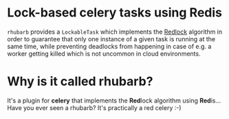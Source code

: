 # Lock-based celery tasks using Redis

`rhubarb` provides a `LockableTask` which implements the [Redlock][1]
algorithm in order to guarantee that only one instance of a given task is
running at the same time, while preventing deadlocks from happening in case
of e.g. a worker getting killed which is not uncommon in cloud environments.

# Why is it called rhubarb?

It's a plugin for **celery** that implements the **Red**lock algorithm using
**Red**is... Have you ever seen a rhubarb? It's practically a red celery :-)


[1]: https://redis.io/docs/manual/patterns/distributed-locks/
